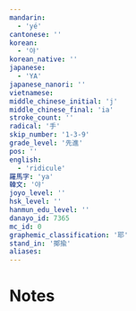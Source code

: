 ```yaml
---
mandarin:
  - 'yé'
cantonese: ''
korean:
  - '야'
korean_native: ''
japanese:
  - 'YA'
japanese_nanori: ''
vietnamese:
middle_chinese_initial: 'j'
middle_chinese_final: 'ia'
stroke_count: ''
radical: '手'
skip_number: '1-3-9'
grade_level: '先進'
pos: ''
english:
  - 'ridicule'
羅馬字: 'ya'
韓文: '야'
joyo_level: ''
hsk_level: ''
hanmun_edu_level: ''
danayo_id: 7365
mc_id: 0
graphemic_classification: '耶'
stand_in: '揶揄'
aliases:
---
```


# Notes
